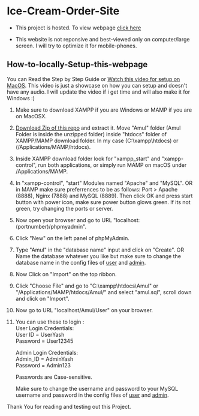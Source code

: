 # Ice-Cream-Order-Site
* This project is hosted. To view webpage [click here](https://amulorder-project.infinityfreeapp.com/)

* This website is not reponsive and best-viewed only on computer/large screen. I will try to optimize it for mobile-phones.

## How-to-locally-Setup-this-webpage
You can Read the Step by Step Guide or [Watch this video for setup on MacOS](https://drive.google.com/file/d/19_y5y4lOnuoxrkn24Mx_bIagR2QZpqN-/view?usp=sharing). This video is just a showcase on how you can setup and doesn't have any audio. I will update the video if i get time and will also make it for Windows :)
1. Make sure to download XAMPP if you are Windows or MAMP if you are on MacOSX.

2. [Download Zip of this repo](https://github.com/yash-g01/Ice-Cream-Order-Site/archive/refs/heads/main.zip) and extract it. Move "Amul" folder (Amul Folder is inside the unzipped folder) inside "htdocs" folder of XAMPP/MAMP download folder. In my case (C:\xampp\htdocs) or (/Applications/MAMP/htdocs).

3. Inside XAMPP download folder look for "xampp_start" and "xampp-control", run both applications, or simply run MAMP on macOS under /Applications/MAMP.

4. In "xampp-control", "start" Modules named "Apache" and "MySQL". OR in MAMP make sure preferrences to be as follows: 
Port > Apache (8888), Nginx (7888) and  MySQL (8889). Then click OK and press start button with power icon, make sure power button glows green.
If its not green, try changing the ports or server.

5. Now open your browser and go to URL "localhost:(portnumber)/phpmyadmin".

6. Click "New" on the left panel of phpMyAdmin.

7. Type "Amul" in the "database name" input and click on "Create". OR Name the database whatever you like but make sure to change the database name in the config files of [user](Amul/User/config.php) and [admin](Amul/admin/config.php).

8. Now Click on "Import" on the top ribbon.

9. Click "Choose File" and go to "C:\xampp\htdocs\Amul\" or "/Applications/MAMP/htdocs/Amul/" and select "amul.sql", scroll down and click on "Import".

10. Now go to URL "localhost/Amul/User" on your browser.

11. You can use these to login :\
    User Login Credentials:\
        User ID = UserYash\
        Password = User12345
    
    Admin Login Credentials:\
        Admin_ID = AdminYash\
        Password = Admin123
    
    Passwords are Case-sensitive.
    
    Make sure to change the username and password to your MySQL username and password in the config files of [user](Amul/User/config.php) and [admin](Amul/admin/config.php).

Thank You for reading and testing out this Project.
